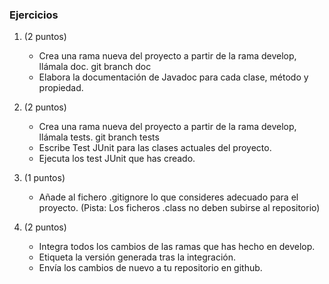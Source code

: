 
### Ejercicios

1. (2 puntos)
	* Crea una rama nueva del proyecto a partir de la rama develop, llámala doc.
		git branch doc
 	* Elabora la documentación de Javadoc para cada clase, método y propiedad.
 	

2. (2 puntos)
 	* Crea una rama nueva del proyecto a partir de la rama develop, llámala tests.
 	git branch tests
 	* Escribe Test JUnit para las clases actuales del proyecto.
 	* Ejecuta los test JUnit que has creado.

3. (1 puntos)
	* Añade al fichero .gitignore lo que consideres adecuado para el proyecto. (Pista: Los ficheros .class no deben subirse al repositorio)

4. (2 puntos)
	* Integra todos los cambios de las ramas que has hecho en develop.
	* Etiqueta la versión generada tras la integración.
	* Envía los cambios de nuevo a tu repositorio en github.